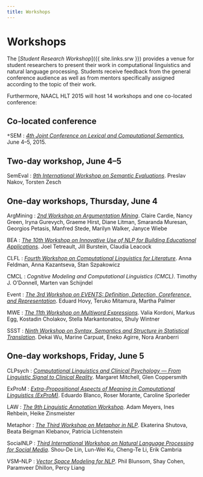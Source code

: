 ```yaml
---
title: Workshops
---
```


# Workshops

The [*Student Research Workshop*]({{ site.links.srw }}) provides a venue for student researchers to present their work in computational linguistics and natural language processing. Students receive feedback from the general conference audience as well as from mentors specifically assigned according to the topic of their work.

Furthermore, NAACL HLT 2015 will host 14 workshops and one co-located conference:

## Co-located conference

<tt>*</tt>SEM
: [*4th Joint Conference on Lexical and Computational Semantics*](
    https://sites.google.com/site/starsem2015),
  June 4–5, 2015.

## Two-day workshop, June 4–5

SemEval
: [*9th International Workshop on Semantic Evaluations*](
    http://alt.qcri.org/semeval2015/).
  Preslav Nakov, Torsten Zesch

## One-day workshops, Thursday, June 4

ArgMining
: [*2nd Workshop on Argumentation Mining*](
    http://www.cs.cornell.edu/home/cardie/naacl-2nd-arg-mining/).
  Claire Cardie, Nancy Green, Iryna Gurevych, Graeme Hirst, Diane Litman,
  Smaranda Muresan, Georgios Petasis, Manfred Stede, Marilyn Walker, Janyce Wiebe

BEA
: [*The 10th Workshop on Innovative Use of NLP for Building Educational Applications*](
    http://www.cs.rochester.edu/~tetreaul/naacl-bea10.html).
  Joel Tetreault, Jill Burstein, Claudia Leacock

CLFL
: [*Fourth Workshop on Computational Linguistics for Literature*](
    https://sites.google.com/site/clfl2015/).
  Anna Feldman, Anna Kazantseva, Stan Szpakowicz

CMCL
: *Cognitive Modeling and Computational Linguistics (CMCL)*.
  Timothy J. O’Donnell, Marten van Schijndel

Event
: [*The 3rd Workshop on EVENTS: Definition, Detection, Coreference, and Representation*](
    https://sites.google.com/site/wsevents2015/).
  Eduard Hovy, Teruko Mitamura, Martha Palmer

MWE
: [*The 11th Workshop on Multiword Expressions*](
    http://multiword.sourceforge.net/mwe2015).
  Valia Kordoni, Markus Egg, Kostadin Cholakov, Stella Markantonatou, Shuly Wintner

SSST
: [*Ninth Workshop on Syntax, Semantics and Structure in Statistical Translation*](
    http://www.cs.ust.hk/~dekai/ssst/).
  Dekai Wu, Marine Carpuat, Eneko Agirre, Nora Aranberri

## One-day workshops, Friday, June 5

CLPsych
: [*Computational Linguistics and Clinical Psychology — From Linguistic Signal to Clinical Reality*](
    http://clpsych.org/).
  Margaret Mitchell, Glen Coppersmith

ExProM
: [*Extra-Propositional Aspects of Meaning in Computational Linguistics (ExProM)*](
    http://www.cse.unt.edu/exprom2015/).
  Eduardo Blanco, Roser Morante, Caroline Sporleder

LAW
: [*The 9th Linguistic Annotation Workshop*](
    http://www.sfb632.uni-potsdam.de/law2015/).
  Adam Meyers, Ines Rehbein, Heike Zinsmeister

Metaphor
: [*The Third Workshop on Metaphor in NLP*](
    https://sites.google.com/site/metaphorinnlp2015/home).
  Ekaterina Shutova, Beata Beigman Klebanov, Patricia Lichtenstein

SocialNLP
: [*Third International Workshop on Natural Language Processing for Social Media*](
    https://sites.google.com/site/socialnlp2015/).
  Shou-De Lin, Lun-Wei Ku, Cheng-Te Li, Erik Cambria

VSM–NLP
: [*Vector Space Modeling for NLP*](
    http://naacl15vs.github.io).
  Phil Blunsom, Shay Cohen, Paramveer Dhillon, Percy Liang
